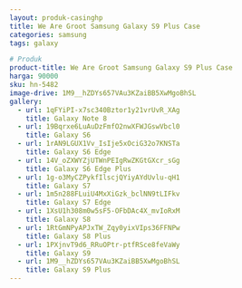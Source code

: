 ```yaml
---
layout: produk-casinghp
title: We Are Groot Samsung Galaxy S9 Plus Case
categories: samsung
tags: galaxy

# Produk
product-title: We Are Groot Samsung Galaxy S9 Plus Case
harga: 90000
sku: hn-5482
image-drive: 1M9__hZDYs657VAu3KZaiBB5XwMgoBhSL
gallery:
  - url: 1qFYiPI-x7sc340Bztor1y21vrUvR_XAg
    title: Galaxy Note 8
  - url: 19Bqrxe6LuAuDzFmfO2nwXFWJGswVbcl0
    title: Galaxy S6
  - url: 1rAN9LGUX1Vv_IsIje5xOciG32o7KNSTa
    title: Galaxy S6 Edge
  - url: 14V_oZXWYZjUTWnPEIgRwZKGtGXcr_sGg
    title: Galaxy S6 Edge Plus
  - url: 1g-o3MyCZPykfIlscjQYiyAYdUvlu-qH1
    title: Galaxy S7
  - url: 1m5n288FLuiU4MxXiGzk_bclNN9tLIFkv
    title: Galaxy S7 Edge
  - url: 1XsU1h308m0w5sF5-OFbDAc4X_mvIoRxM
    title: Galaxy S8
  - url: 1RtGmNPyAPJxTW_Zqy0yixVIps36FFNPw
    title: Galaxy S8 Plus
  - url: 1PXjnvT9d6_RRuOPtr-ptfRSce8feVaWy
    title: Galaxy S9
  - url: 1M9__hZDYs657VAu3KZaiBB5XwMgoBhSL
    title: Galaxy S9 Plus
---
```


